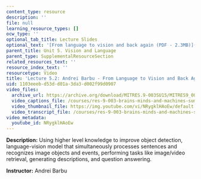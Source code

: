 ```yaml
---
content_type: resource
description: ''
file: null
learning_resource_types: []
ocw_type: ''
optional_tab_title: Lecture Slides
optional_text: '[From language to vision and back again (PDF - 2.3MB)](/courses/res-9-003-brains-minds-and-machines-summer-course-summer-2015/resources/mitres_9_003sum15_lec5-2)'
parent_title: Unit 5. Vision and Language
parent_type: SupplementalResourceSection
related_resources_text: ''
resource_index_text: ''
resourcetype: Video
title: 'Lecture 5.2: Andrei Barbu - From Language to Vision and Back Again'
uid: 1103eeeb-d53d-d01a-3da3-d002f99d0907
video_files:
  archive_url: https://archive.org/download/MITRES.9-003SU15/MITRES9_003SU15_Lecture_5-2_300k.mp4
  video_captions_file: /courses/res-9-003-brains-minds-and-machines-summer-course-summer-2015/4749714e4f305b5d8749eb791e6e8990_NRygklHAoEw.vtt
  video_thumbnail_file: https://img.youtube.com/vi/NRygklHAoEw/default.jpg
  video_transcript_file: /courses/res-9-003-brains-minds-and-machines-summer-course-summer-2015/338646fa2f4da7c6b3d8398b165f25f4_NRygklHAoEw.pdf
video_metadata:
  youtube_id: NRygklHAoEw
---
```


**Description:** Using higher level knowledge to improve object detection, language-vision model that simultaneously processes sentences and recognizes image objects and events, performing tasks like image/video retrieval, generating descriptions, and question answering.

**Instructor:** Andrei Barbu